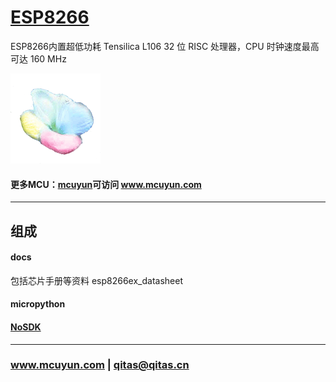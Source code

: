 ﻿# [ESP8266](https://github.com/mcuyun/ESP8266) 

ESP8266内置超低功耗 Tensilica L106 32 位 RISC 处理器，CPU 时钟速度最高可达 160 MHz

[![sites](mcuyun/mcuyun.png)](http://www.mcuyun.com)

#### 更多MCU：[mcuyun](https://github.com/mcuyun/whyme)可访问 www.mcuyun.com

---

## 组成

#### docs

包括芯片手册等资料  esp8266ex_datasheet

#### micropython

#### [NoSDK](NoSDK/README.md)



---

###  www.mcuyun.com   |    qitas@qitas.cn

